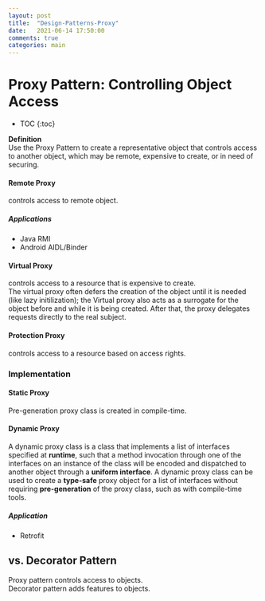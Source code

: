 ```yaml
---
layout: post
title:  "Design-Patterns-Proxy"
date:   2021-06-14 17:50:00
comments: true
categories: main
---
```


# Proxy Pattern: Controlling Object Access  
* TOC
{:toc}

**Definition**  
Use the Proxy Pattern to create a representative object that controls access to another object, which may be remote, expensive to create, or in need of securing.

#### Remote Proxy  
controls access to remote object.
##### Applications
*   Java RMI
*   Android AIDL/Binder

#### Virtual Proxy  
controls access to a resource that is expensive to create.  
The virtual proxy often defers the creation of the object until it is needed (like lazy initilization); the Virtual proxy also acts as a surrogate for the object before and while it is being created. After that, the proxy delegates requests directly to the real subject.
#### Protection Proxy  
controls access to a resource based on access rights.

### Implementation
#### Static Proxy  
Pre-generation proxy class is created in compile-time.  

#### Dynamic Proxy  
A dynamic proxy class is a class that implements a list of interfaces specified at **runtime**, such that a method invocation through one of the interfaces on an instance of the class will be encoded and dispatched to another object through a **uniform interface**. A dynamic proxy class can be used to create a **type-safe** proxy object for a list of interfaces without requiring **pre-generation** of the proxy class, such as with compile-time tools.
##### Application
*   Retrofit

## vs. Decorator Pattern
Proxy pattern controls access to objects.  
Decorator pattern adds features to objects.